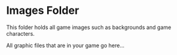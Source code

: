 # Images Folder

This folder holds all game images such as backgrounds and game characters. 

All graphic files that are in your game go here...